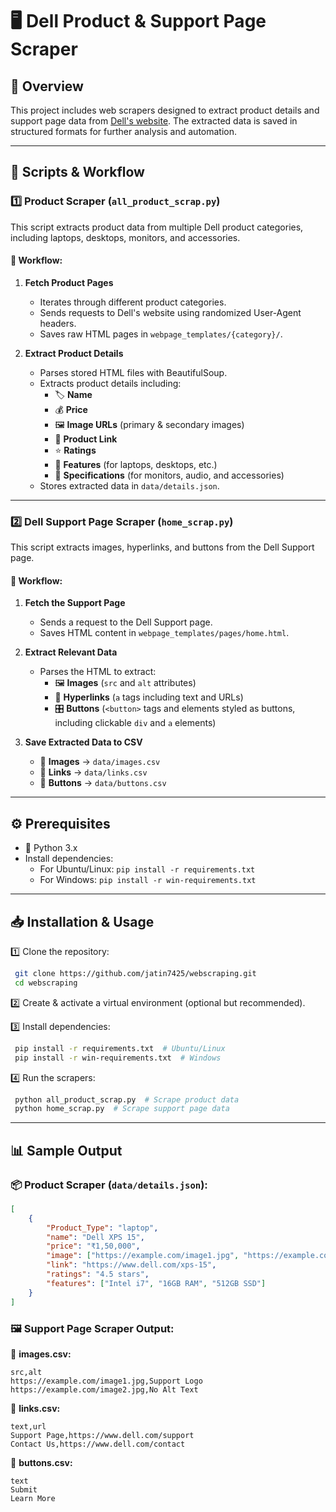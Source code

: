 # 🖥️ Dell Product & Support Page Scraper

## 🚀 Overview
This project includes web scrapers designed to extract product details and support page data from [Dell's website](https://www.dell.com). The extracted data is saved in structured formats for further analysis and automation.

---

## 📌 Scripts & Workflow

### **1️⃣ Product Scraper (`all_product_scrap.py`)**
This script extracts product data from multiple Dell product categories, including laptops, desktops, monitors, and accessories.

#### **🔄 Workflow:**
1. **Fetch Product Pages**
   - Iterates through different product categories.
   - Sends requests to Dell's website using randomized User-Agent headers.
   - Saves raw HTML pages in `webpage_templates/{category}/`.

2. **Extract Product Details**
   - Parses stored HTML files with BeautifulSoup.
   - Extracts product details including:
     - 🏷️ **Name**
     - 💰 **Price**
     - 🖼️ **Image URLs** (primary & secondary images)
     - 🔗 **Product Link**
     - ⭐ **Ratings**
     - 🔹 **Features** (for laptops, desktops, etc.)
     - 📝 **Specifications** (for monitors, audio, and accessories)
   - Stores extracted data in `data/details.json`.

---

### **2️⃣ Dell Support Page Scraper (`home_scrap.py`)**
This script extracts images, hyperlinks, and buttons from the Dell Support page.

#### **🔄 Workflow:**
1. **Fetch the Support Page**
   - Sends a request to the Dell Support page.
   - Saves HTML content in `webpage_templates/pages/home.html`.

2. **Extract Relevant Data**
   - Parses the HTML to extract:
     - 🖼️ **Images** (`src` and `alt` attributes)
     - 🔗 **Hyperlinks** (`a` tags including text and URLs)
     - 🎛️ **Buttons** (`<button>` tags and elements styled as buttons, including clickable `div` and `a` elements)

3. **Save Extracted Data to CSV**
   - 📂 **Images** → `data/images.csv`
   - 📂 **Links** → `data/links.csv`
   - 📂 **Buttons** → `data/buttons.csv`

---

## ⚙️ Prerequisites
- 🐍 Python 3.x
- Install dependencies:
  - For Ubuntu/Linux: `pip install -r requirements.txt`
  - For Windows: `pip install -r win-requirements.txt`

---

## 📥 Installation & Usage

1️⃣ Clone the repository:
```sh
 git clone https://github.com/jatin7425/webscraping.git
 cd webscraping
```

2️⃣ Create & activate a virtual environment (optional but recommended).

3️⃣ Install dependencies:
```sh
 pip install -r requirements.txt  # Ubuntu/Linux
 pip install -r win-requirements.txt  # Windows
```

4️⃣ Run the scrapers:
```sh
 python all_product_scrap.py  # Scrape product data
 python home_scrap.py  # Scrape support page data
```

---

## 📊 Sample Output

### **📦 Product Scraper (`data/details.json`):**
```json
[
    {
        "Product_Type": "laptop",
        "name": "Dell XPS 15",
        "price": "₹1,50,000",
        "image": ["https://example.com/image1.jpg", "https://example.com/image2.jpg"],
        "link": "https://www.dell.com/xps-15",
        "ratings": "4.5 stars",
        "features": ["Intel i7", "16GB RAM", "512GB SSD"]
    }
]
```

### **🖼️ Support Page Scraper Output:**

📂 **images.csv:**
```
src,alt
https://example.com/image1.jpg,Support Logo
https://example.com/image2.jpg,No Alt Text
```

📂 **links.csv:**
```
text,url
Support Page,https://www.dell.com/support
Contact Us,https://www.dell.com/contact
```

📂 **buttons.csv:**
```
text
Submit
Learn More
```

